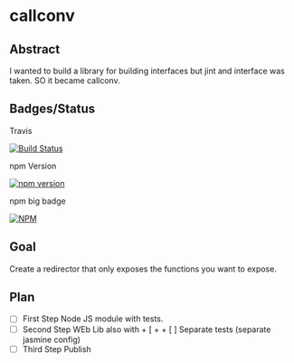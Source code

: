 
# callconv

## Abstract

I wanted to build a library for building interfaces but jint and interface was taken.
SO it became callconv.

## Badges/Status

Travis

[![Build Status](https://travis-ci.org/cbuteau/jsigs.svg?branch=master)](https://travis-ci.org/cbuteau/callconv)

npm Version

[![npm version](http://img.shields.io/npm/v/chalkproxy.svg?style=flat)](https://npmjs.org/package/callconv "View this project on npm")

npm big badge

[![NPM](https://nodei.co/npm/callconv.png)](https://nodei.co/npm/callconv/)

## Goal

Create a redirector that only exposes the functions you want to expose.

## Plan

+ [ ] First Step Node JS module with tests.
+ [ ] Second Step WEb Lib also with + [ + + [ ] Separate tests (separate jasmine config)
+ [ ] Third Step Publish
